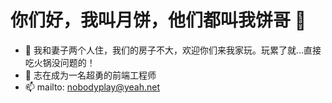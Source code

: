 # 你们好，我叫月饼，他们都叫我饼哥 👋

<!--
**Allen-Bayern/Allen-Bayern** is a ✨ _special_ ✨ repository because its `README.md` (this file) appears on your GitHub profile.

Here are some ideas to get you started:

- 🔭 I’m currently working on ...
- 🌱 I’m currently learning ...
- 👯 I’m looking to collaborate on ...
- 🤔 I’m looking for help with ...
- 💬 Ask me about ...
- 📫 How to reach me: ...
- 😄 Pronouns: ...
- ⚡ Fun fact: ...
-->

- 🔭 我和妻子两个人住，我们的房子不大，欢迎你们来我家玩。玩累了就...直接吃火锅没问题的！
- 🌱 志在成为一名超勇的前端工程师
- 📫 mailto: nobodyplay@yeah.net